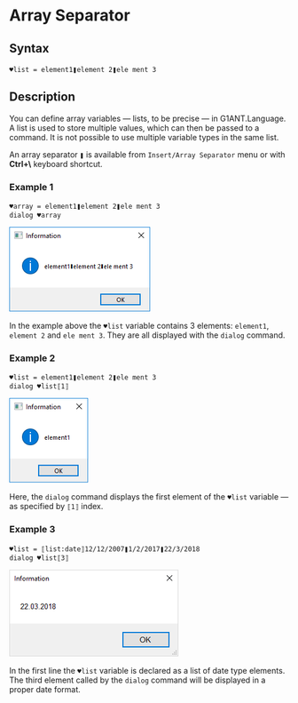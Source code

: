 # Array Separator

## Syntax

```G1ANT
♥list = element1❚element 2❚ele ment 3
```

## Description

You can define array variables — lists, to be precise — in G1ANT.Language. A list is used to store multiple values, which can then be passed to a command. It is not possible to use multiple variable types in the same list.

An array separator `❚` is available from `Insert/Array Separator` menu or with **Ctrl+\\** keyboard shortcut.

### Example 1

```G1ANT
♥array = element1❚element 2❚ele ment 3
dialog ♥array
```

![img](../../-assets/2018-01-04-array-separator_v1.jpg)

In the example above the `♥list` variable contains 3 elements: `element1`, `element 2` and `ele ment 3`. They are all displayed with the `dialog` command.

### Example 2

```G1ANT
♥list = element1❚element 2❚ele ment 3
dialog ♥list⟦1⟧
```

![img](../../-assets/2018-01-04-array-separator-2_v1.jpg)

Here, the `dialog` command displays the first element of the `♥list` variable — as specified by `⟦1⟧` index.

### Example 3

```G1ANT
♥list = ⟦list:date⟧12/12/2007❚1/2/2017❚22/3/2018
dialog ♥list⟦3⟧
```

![](../../-assets/array3.png)

In the first line the `♥list` variable is declared as a list of date type elements. The third element called by the  `dialog` command will be displayed in a proper date format.
